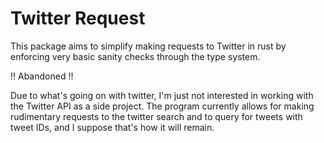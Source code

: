 # Twitter Request

This package aims to simplify making requests to Twitter in rust by enforcing very basic
sanity checks through the type system.

!! Abandoned !!

Due to what's going on with twitter, I'm just not interested in working with the Twitter
API as a side project. The program currently allows for making rudimentary requests
to the twitter search and to query for tweets with tweet IDs, and I suppose that's how
it will remain.
